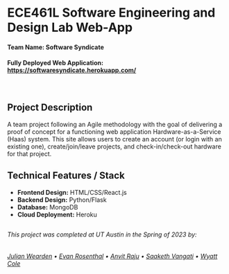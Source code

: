 # ECE461L Software Engineering and Design Lab Web-App
#### Team Name: Software Syndicate
#### Fully Deployed Web Application: https://softwaresyndicate.herokuapp.com/

<br />

## Project Description
A team project following an Agile methodology with the goal of delivering a proof of concept for a functioning web application Hardware-as-a-Service (Haas) system. This site allows users to create an account (or login with an existing one), create/join/leave projects, and check-in/check-out hardware for that project. 

## Technical Features / Stack
- **Frontend Design:** HTML/CSS/React.js
- **Backend Design:** Python/Flask
- **Database:** MongoDB
- **Cloud Deployment:** Heroku

##
###### This project was completed at UT Austin in the Spring of 2023 by: 
###### <a href="mailto:julianwearden@utexas.edu">Julian Wearden</a> • <a href="mailto:evanrosenthal@utexas.edu">Evan Rosenthal</a> • <a href="mailto:araju@utexas.edu">Anvit Raju</a> • <a href="mailto:">Saaketh Vangati</a> • <a href="mailto:wtc534@utexas.edu">Wyatt Cole</a>
